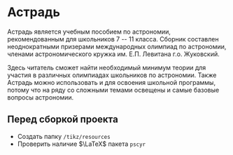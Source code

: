 # Астрадь
Астрадь является учебным пособием по астрономии, рекомендованным для школьников 7 -- 11 класса. Сборник составлен неоднократными призерами международных олимпиад по астрономии, членами астрономического кружка им. Е.П. Левитана г.о. Жуковский. 

Здесь читатель сможет найти необходимый минимум теории для участия в различных олимпиадах школьников по астрономии. Также Астрадь можно использовать и для освоения школьной программы, потому что на ряду со сложными темами освещены и самые базовые вопросы астрономии.


## Перед сборкой проекта
* Cоздать папку `/tikz/resources`
* Проверить наличие $\LaTeX$ пакета `pscyr`